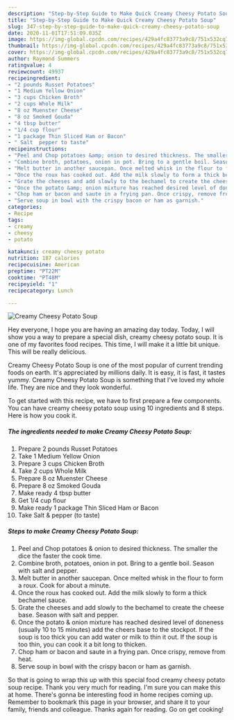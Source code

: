 ```yaml
---
description: "Step-by-Step Guide to Make Quick Creamy Cheesy Potato Soup"
title: "Step-by-Step Guide to Make Quick Creamy Cheesy Potato Soup"
slug: 347-step-by-step-guide-to-make-quick-creamy-cheesy-potato-soup
date: 2020-11-01T17:51:09.035Z
image: https://img-global.cpcdn.com/recipes/429a4fc83773a9c8/751x532cq70/creamy-cheesy-potato-soup-recipe-main-photo.jpg
thumbnail: https://img-global.cpcdn.com/recipes/429a4fc83773a9c8/751x532cq70/creamy-cheesy-potato-soup-recipe-main-photo.jpg
cover: https://img-global.cpcdn.com/recipes/429a4fc83773a9c8/751x532cq70/creamy-cheesy-potato-soup-recipe-main-photo.jpg
author: Raymond Summers
ratingvalue: 4
reviewcount: 49937
recipeingredient:
- "2 pounds Russet Potatoes"
- "1 Medium Yellow Onion"
- "3 cups Chicken Broth"
- "2 cups Whole Milk"
- "8 oz Muenster Cheese"
- "8 oz Smoked Gouda"
- "4 tbsp butter"
- "1/4 cup flour"
- "1 package Thin Sliced Ham or Bacon"
- " Salt  pepper to taste"
recipeinstructions:
- "Peel and Chop potatoes &amp; onion to desired thickness. The smaller the dice the faster the cook time."
- "Combine broth, potatoes, onion in pot. Bring to a gentle boil. Season with salt and pepper."
- "Melt butter in another saucepan. Once melted whisk in the flour to form a roux. Cook for about a minute."
- "Once the roux has cooked out. Add the milk slowly to form a thick bechamel sauce."
- "Grate the cheeses and add slowly to the bechamel to create the cheese base. Season with salt and pepper."
- "Once the potato &amp; onion mixture has reached desired level of doneness (usually 10 to 15 minutes) add the cheers base to the stockpot. If the soup is too thick you can add water or milk to thin it out. If the soup is too thin, you can cook it a bit long to thicken."
- "Chop ham or bacon and saute in a frying pan. Once crispy, remove from heat."
- "Serve soup in bowl with the crispy bacon or ham as garnish."
categories:
- Recipe
tags:
- creamy
- cheesy
- potato

katakunci: creamy cheesy potato 
nutrition: 187 calories
recipecuisine: American
preptime: "PT22M"
cooktime: "PT48M"
recipeyield: "1"
recipecategory: Lunch

---
```



![Creamy Cheesy Potato Soup](https://img-global.cpcdn.com/recipes/429a4fc83773a9c8/751x532cq70/creamy-cheesy-potato-soup-recipe-main-photo.jpg)

Hey everyone, I hope you are having an amazing day today. Today, I will show you a way to prepare a special dish, creamy cheesy potato soup. It is one of my favorites food recipes. This time, I will make it a little bit unique. This will be really delicious.

Creamy Cheesy Potato Soup is one of the most popular of current trending foods on earth. It's appreciated by millions daily. It is easy, it is fast, it tastes yummy. Creamy Cheesy Potato Soup is something that I've loved my whole life. They are nice and they look wonderful.




To get started with this recipe, we have to first prepare a few components. You can have creamy cheesy potato soup using 10 ingredients and 8 steps. Here is how you cook it.

<!--inarticleads1-->

##### The ingredients needed to make Creamy Cheesy Potato Soup:

1. Prepare 2 pounds Russet Potatoes
1. Take 1 Medium Yellow Onion
1. Prepare 3 cups Chicken Broth
1. Take 2 cups Whole Milk
1. Prepare 8 oz Muenster Cheese
1. Prepare 8 oz Smoked Gouda
1. Make ready 4 tbsp butter
1. Get 1/4 cup flour
1. Make ready 1 package Thin Sliced Ham or Bacon
1. Take  Salt &amp; pepper (to taste)




<!--inarticleads2-->

##### Steps to make Creamy Cheesy Potato Soup:

1. Peel and Chop potatoes &amp; onion to desired thickness. The smaller the dice the faster the cook time.
1. Combine broth, potatoes, onion in pot. Bring to a gentle boil. Season with salt and pepper.
1. Melt butter in another saucepan. Once melted whisk in the flour to form a roux. Cook for about a minute.
1. Once the roux has cooked out. Add the milk slowly to form a thick bechamel sauce.
1. Grate the cheeses and add slowly to the bechamel to create the cheese base. Season with salt and pepper.
1. Once the potato &amp; onion mixture has reached desired level of doneness (usually 10 to 15 minutes) add the cheers base to the stockpot. If the soup is too thick you can add water or milk to thin it out. If the soup is too thin, you can cook it a bit long to thicken.
1. Chop ham or bacon and saute in a frying pan. Once crispy, remove from heat.
1. Serve soup in bowl with the crispy bacon or ham as garnish.




So that is going to wrap this up with this special food creamy cheesy potato soup recipe. Thank you very much for reading. I'm sure you can make this at home. There's gonna be interesting food in home recipes coming up. Remember to bookmark this page in your browser, and share it to your family, friends and colleague. Thanks again for reading. Go on get cooking!
